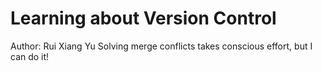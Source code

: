 # Learning about Version Control
Author: Rui Xiang Yu
Solving merge conflicts takes conscious effort, but I can do it!
